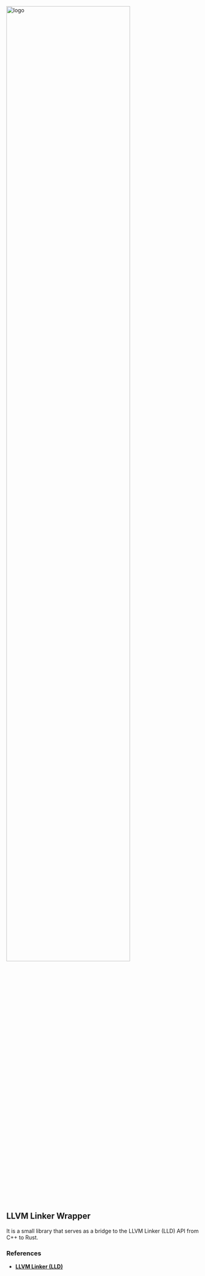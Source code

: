 <img src= "https://github.com/thrushlang/thrushc/blob/master/assets/thrushlang-logo-v1.5.png" alt= "logo" style= "width: 80%; height: 80%;"> </img>

## LLVM Linker Wrapper

It is a small library that serves as a bridge to the LLVM Linker (LLD) API from C++ to Rust.

### References

- **[LLVM Linker (LLD)](https://lld.llvm.org/)**